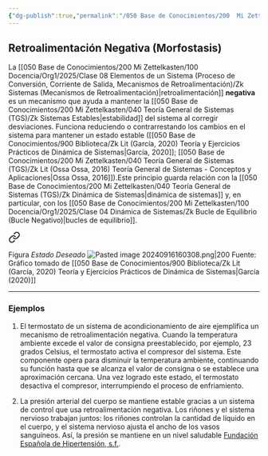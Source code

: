 ```yaml
---
{"dg-publish":true,"permalink":"/050 Base de Conocimientos/200  Mi Zettelkasten/100 Docencia/Org1/2025/Clase 08 Elementos de un Sistema (Proceso de Conversión, Corriente de Salida, Mecanismos de Retroalimentación)/Zk Sistemas (Mecanismos de Retroalimentación Negativa o Morfostasis)/","tags":["digitalGarden","retroalimentación"]}
---
```


## Retroalimentación Negativa (Morfostasis)

La [[050 Base de Conocimientos/200  Mi Zettelkasten/100 Docencia/Org1/2025/Clase 08 Elementos de un Sistema (Proceso de Conversión, Corriente de Salida, Mecanismos de Retroalimentación)/Zk Sistemas (Mecanismos de Retroalimentación)\|retroalimentación]] **negativa** es un mecanismo que ayuda a mantener la [[050 Base de Conocimientos/200  Mi Zettelkasten/040 Teoría General de Sistemas (TGS)/Zk Sistemas Estables\|estabilidad]] del sistema al corregir desviaciones. Funciona reduciendo o contrarrestando los cambios en el sistema para mantener un estado estable ([[050 Base de Conocimientos/900 Biblioteca/Zk Lit (García, 2020) Teoría y Ejercicios Prácticos de Dinámica de Sistemas\|García, 2020]]; [[050 Base de Conocimientos/200  Mi Zettelkasten/040 Teoría General de Sistemas (TGS)/Zk Lit (Ossa Ossa, 2016) Teoría General de Sistemas -  Conceptos y Aplicaciones\|Ossa Ossa, 2016]]).Este principio guarda relación con la [[050 Base de Conocimientos/200  Mi Zettelkasten/040 Teoría General de Sistemas (TGS)/Zk Dinámica de Sistemas\|dinámica de sistemas]] y, en particular, con los [[050 Base de Conocimientos/200  Mi Zettelkasten/100 Docencia/Org1/2025/Clase 04 Dinámica de Sistemas/Zk Bucle de Equilibrio (Bucle Negativo)\|bucles de equilibrio]].


<div class="transclusion internal-embed is-loaded"><a class="markdown-embed-link" href="/050 Base de Conocimientos/200  Mi Zettelkasten/040 Teoría General de Sistemas (TGS)/Zk Sistemas Estables/#9536f4" aria-label="Open link"><svg xmlns="http://www.w3.org/2000/svg" width="24" height="24" viewBox="0 0 24 24" fill="none" stroke="currentColor" stroke-width="2" stroke-linecap="round" stroke-linejoin="round" class="svg-icon lucide-link"><path d="M10 13a5 5 0 0 0 7.54.54l3-3a5 5 0 0 0-7.07-7.07l-1.72 1.71"></path><path d="M14 11a5 5 0 0 0-7.54-.54l-3 3a5 5 0 0 0 7.07 7.07l1.71-1.71"></path></svg></a><div class="markdown-embed">



Figura
_Estado Deseado_
![Pasted image 20240916160308.png|200](/img/user/050%20Base%20de%20Conocimientos/200%20%20Mi%20Zettelkasten/040%20Teor%C3%ADa%20General%20de%20Sistemas%20(TGS)/000%20Adjuntos/Pasted%20image%2020240916160308.png)
Fuente:  Gráfico tomado de [[050 Base de Conocimientos/900 Biblioteca/Zk Lit (García, 2020) Teoría y Ejercicios Prácticos de Dinámica de Sistemas\|García (2020)]] 

</div></div>


----

### Ejemplos

1. El termostato de un sistema de acondicionamiento de aire ejemplifica un mecanismo de retroalimentación negativa. Cuando la temperatura ambiente excede el valor de consigna preestablecido, por ejemplo, 23 grados Celsius, el termostato activa el compresor del sistema. Este componente opera para disminuir la temperatura ambiente, continuando su función hasta que se alcanza el valor de consigna o se establece una aproximación cercana. Una vez logrado este estado, el termostato desactiva el compresor, interrumpiendo el proceso de enfriamiento.

2. La presión arterial del cuerpo se mantiene estable gracias a un sistema de control que usa retroalimentación negativa. Los riñones y el sistema nervioso trabajan juntos: los riñones controlan la cantidad de líquido en el cuerpo, y el sistema nervioso ajusta el ancho de los vasos sanguíneos. Así, la presión se mantiene en un nivel saludable [Fundación Española de Hipertensión, s.f.](https://fundaciondelcorazon.com/prevencion/riesgo-cardiovascular/hipertension-tension-alta.html).